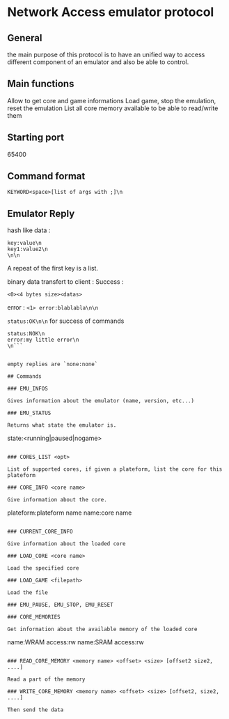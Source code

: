 # Network Access emulator protocol

## General

<blabla> the main purpose of this protocol is to have an unified way to access different component of an emulator and also be able to control.

## Main functions

Allow to get core and game informations
Load game, stop the emulation, reset the emulation
List all core memory available to be able to read/write them


## Starting port

65400

## Command format

`KEYWORD<space>[list of args with ;]\n`

## Emulator Reply

hash like data :

```
key:value\n
key1:value2\n
\n\n
```

A repeat of the first key is a list.

binary data transfert to client :
Success :

`<0><4 bytes size><datas>`

error :
 `<1> error:blablabla\n\n`


`status:OK\n\n` for success of commands

```
status:NOK\n
error:my little error\n
\n```


empty replies are `none:none`

## Commands

### EMU_INFOS

Gives information about the emulator (name, version, etc...)

### EMU_STATUS

Returns what state the emulator is.

```
state:<running|paused|nogame>
```

### CORES_LIST <opt>

List of supported cores, if given a plateform, list the core for this plateform

### CORE_INFO <core name>

Give information about the core.

```
plateform:plateform name
name:core name

```

### CURRENT_CORE_INFO

Give information about the loaded core

### LOAD_CORE <core name>

Load the specified core

### LOAD_GAME <filepath>

Load the file

### EMU_PAUSE, EMU_STOP, EMU_RESET

### CORE_MEMORIES

Get information about the available memory of the loaded core

```
name:WRAM
access:rw
name:SRAM
access:rw
```

### READ_CORE_MEMORY <memory name> <offset> <size> [offset2 size2, ....]

Read a part of the memory

### WRITE_CORE_MEMORY <memory name> <offset> <size> [offset2, size2, ....]

Then send the data
